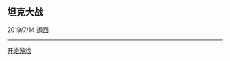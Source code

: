 ## 坦克大战
2019/7/14  [返回](https://desperadoadil.github.io/)

---
[开始游戏](https://desperadoadil.github.io/Tank/demo/index.html)  
